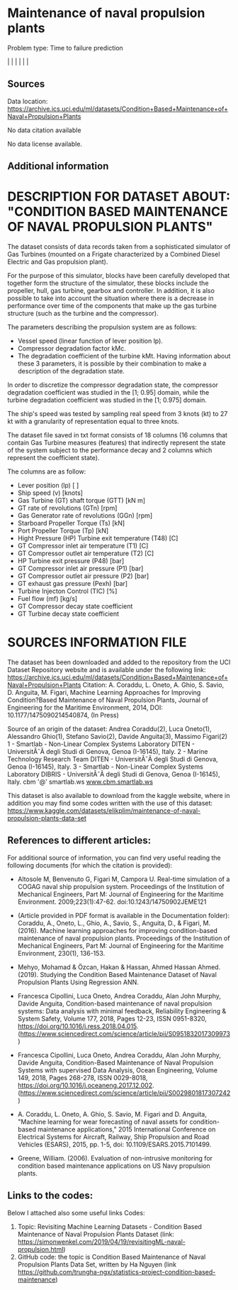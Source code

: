 # Maintenance of naval propulsion plants

Problem type: Time to failure prediction

|  |
|  |
|  |
## Sources

Data location: https://archive.ics.uci.edu/ml/datasets/Condition+Based+Maintenance+of+Naval+Propulsion+Plants

No data citation available

No data license available.

## Additional information
# DESCRIPTION FOR DATASET ABOUT: "CONDITION BASED MAINTENANCE OF NAVAL PROPULSION PLANTS"


The dataset consists of data records taken from a sophisticated simulator of Gas Turbines (mounted on a Frigate characterized by a Combined Diesel Electric and Gas propulsion plant).

For the purpose of this simulator, blocks have been carefully developed that together form the structure of the simulator, these blocks include the propeller, hull, gas turbine, gearbox and controller. In addition, it is also possible to take into account the situation where there is a decrease in performance over time of the components that make up the gas turbine structure (such as the turbine and the compressor).

The parameters describing the propulsion system are as follows:
- Vessel speed (linear function of lever position lp).
- Compressor degradation factor kMc.
- The degradation coefficient of the turbine kMt.
Having information about these 3 parameters, it is possible by their combination to make a description of the degradation state.

In order to discretize the compressor degradation state, the compressor degradation coefficient was studied in the [1; 0.95] domain, while the turbine degradation coefficient was studied in the [1; 0.975] domain.

The ship's speed was tested by sampling real speed from 3 knots (kt) to 27 kt with a granularity of representation equal to three knots.

The dataset file saved in txt format consists of 18 columns (16 columns that contain Gas Turbine measures (features) that indirectly represent the state of the system subject to the performance decay and 2 columns which represent the coefficient state).


The columns are as follow:
- Lever position (lp) [ ]
- Ship speed (v) [knots]
- Gas Turbine (GT) shaft torque (GTT) [kN m]
- GT rate of revolutions (GTn) [rpm]
- Gas Generator rate of revolutions (GGn) [rpm]
- Starboard Propeller Torque (Ts) [kN]
- Port Propeller Torque (Tp) [kN]
- Hight Pressure (HP) Turbine exit temperature (T48) [C]
- GT Compressor inlet air temperature (T1) [C]
- GT Compressor outlet air temperature (T2) [C]
- HP Turbine exit pressure (P48) [bar]
- GT Compressor inlet air pressure (P1) [bar]
- GT Compressor outlet air pressure (P2) [bar]
- GT exhaust gas pressure (Pexh) [bar]
- Turbine Injecton Control (TIC) [%]
- Fuel flow (mf) [kg/s]
- GT Compressor decay state coefficient
- GT Turbine decay state coefficient

# SOURCES INFORMATION FILE

The dataset has been downloaded and added to the repository from the UCI Dataset Repository website and is available under the following link: https://archive.ics.uci.edu/ml/datasets/Condition+Based+Maintenance+of+Naval+Propulsion+Plants
Citation:
A. Coraddu, L. Oneto, A. Ghio, S. Savio, D. Anguita, M. Figari, Machine Learning Approaches for Improving Condition?Based Maintenance of Naval Propulsion Plants, Journal of Engineering for the Maritime Environment, 2014, DOI: 10.1177/1475090214540874, (In Press)

Source of an origin of the dataset:
Andrea Coraddu(2), Luca Oneto(1), Alessandro Ghio(1), Stefano Savio(2), Davide Anguita(3), Massimo Figari(2) 
1 - Smartlab - Non-Linear Complex Systems Laboratory 
DITEN - UniversitÂˆÃ  degli Studi di Genova, Genoa (I-16145), Italy. 
2 - Marine Technology Research Team 
DITEN - UniversitÂˆÃ  degli Studi di Genova, Genoa (I-16145), Italy. 
3 - Smartlab - Non-Linear Complex Systems Laboratory 
DIBRIS - UniversitÂˆÃ  degli Studi di Genova, Genoa (I-16145), Italy. 
cbm '@' smartlab.ws 
www.cbm.smartlab.ws

This dataset is also available to download from the kaggle website, where in addition you may find some codes written with the use of this dataset: https://www.kaggle.com/datasets/elikplim/maintenance-of-naval-propulsion-plants-data-set




## References to different articles:


For additional source of information, you can find very useful reading the following documents (for which the citation is provided):   

* Altosole M, Benvenuto G, Figari M, Campora U. Real-time simulation of a COGAG naval ship propulsion system. Proceedings of the Institution of Mechanical Engineers, Part M: Journal of Engineering for the Maritime Environment. 2009;223(1):47-62. doi:10.1243/14750902JEME121

* (Article provided in PDF format is available in the Documentation folder): Coraddu, A., Oneto, L., Ghio, A., Savio, S., Anguita, D., & Figari, M. (2016). Machine learning approaches for improving condition-based maintenance of naval propulsion plants. Proceedings of the Institution of Mechanical Engineers, Part M: Journal of Engineering for the Maritime Environment, 230(1), 136-153.

* Mehyo, Mohamad & Özcan, Hakan & Hassan, Ahmed Hassan Ahmed. (2019). Studying the Condition Based Maintenance Dataset of Naval Propulsion Plants Using Regression ANN. 

* Francesca Cipollini, Luca Oneto, Andrea Coraddu, Alan John Murphy, Davide Anguita,
Condition-based maintenance of naval propulsion systems: Data analysis with minimal feedback,
Reliability Engineering & System Safety, Volume 177, 2018, Pages 12-23, ISSN 0951-8320, https://doi.org/10.1016/j.ress.2018.04.015.
(https://www.sciencedirect.com/science/article/pii/S0951832017309973)

* Francesca Cipollini, Luca Oneto, Andrea Coraddu, Alan John Murphy, Davide Anguita, Condition-Based Maintenance of Naval Propulsion Systems with supervised Data Analysis, Ocean Engineering, Volume 149, 2018, Pages 268-278, ISSN 0029-8018, https://doi.org/10.1016/j.oceaneng.2017.12.002.
(https://www.sciencedirect.com/science/article/pii/S0029801817307242)

* A. Coraddu, L. Oneto, A. Ghio, S. Savio, M. Figari and D. Anguita, "Machine learning for wear forecasting of naval assets for condition-based maintenance applications," 2015 International Conference on Electrical Systems for Aircraft, Railway, Ship Propulsion and Road Vehicles (ESARS), 2015, pp. 1-5, doi: 10.1109/ESARS.2015.7101499.

* Greene, William. (2006). Evaluation of non-intrusive monitoring for condition based maintenance applications on US Navy propulsion plants. 


## Links to the codes:

Below I attached also some useful links Codes:
1) Topic: Revisiting Machine Learning Datasets - Condition Based Maintenance of Naval Propulsion Plants Dataset (link: https://simonwenkel.com/2019/04/19/revisitingML-naval-propulsion.html)
2) GitHub code: the topic is Condition Based Maintenance of Naval Propulsion Plants Data Set, written by Ha Nguyen (link https://github.com/trungha-ngx/statistics-project-condition-based-maintenance)

  










